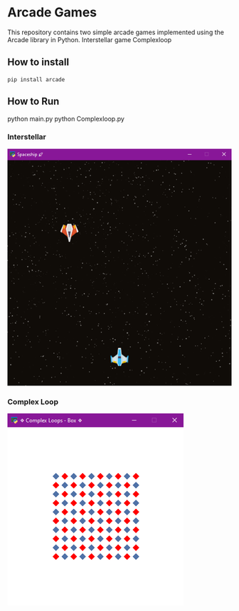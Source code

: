 # Arcade Games
This repository contains two simple arcade games implemented using the Arcade library in Python.
Interstellar game
Complexloop

## How to install
```
pip install arcade

```

## How to Run
python main.py
python Complexloop.py

### Interstellar
![screen shot](pic/interstellar.png)

### Complex Loop
![screen shot](pic/complexloop.png)


